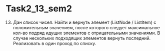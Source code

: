 # Task2_13_sem2
13. Дан список чисел. Найти и вернуть элемент (ListNode<T> / ListItem<T>) с
положительным значением, после которого следует максимальное кол-во подряд
идущих элементов с отрицательными значениями. В случае нескольких подходящих
элементов вернуть последний. Реализовать в один проход по списку.
